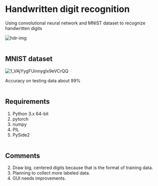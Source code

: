 # Handwritten digit recognition
Using convolutional neural network and MNIST dataset to recognize handwritten digits

![hdr-img](https://user-images.githubusercontent.com/54076398/74993823-8727c680-544c-11ea-96d4-c656e70c54b3.jpg) 
</br></br>

## MNIST dataset
![1_VAjYygFUinnygIx9eVCrQQ](https://user-images.githubusercontent.com/54076398/74888444-3ba6e700-537e-11ea-97ec-f46c84f3f317.png) 

Accuracy on testing data about 99%
</br></br>

## Requirements
1. Python 3.x 64-bit
2. pytorch
3. numpy
4. PIL
5. PySide2
<br /><br />

## Comments
2. Draw big, centered digits because that is the format of training data.
3. Planning to collect more labeled data.
4. GUI needs improvements.
